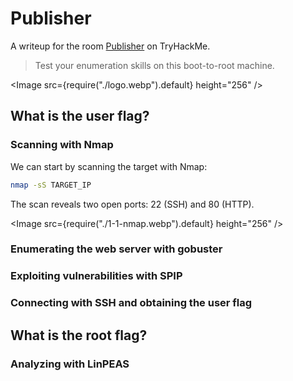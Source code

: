 # Publisher

A writeup for the room [Publisher](https://tryhackme.com/r/room/publisher) on TryHackMe.

> Test your enumeration skills on this boot-to-root machine.

<Image src={require("./logo.webp").default} height="256" />

## What is the user flag?

### Scanning with Nmap

We can start by scanning the target with Nmap:

```sh
nmap -sS TARGET_IP
```

The scan reveals two open ports: 22 (SSH) and 80 (HTTP).

<Image src={require("./1-1-nmap.webp").default} height="256" />

### Enumerating the web server with gobuster

### Exploiting vulnerabilities with SPIP

### Connecting with SSH and obtaining the user flag

## What is the root flag?

### Analyzing with LinPEAS
